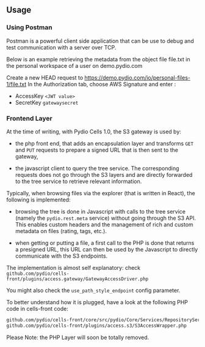 ## Usage

### Using Postman

Postman is a powerful client side application that can be use to debug and test communication with a server over TCP. 

Below is an example retrieving the metadata from the object file file.txt in the personal workspace of a user on demo.pydio.com

Create a new HEAD request to https://demo.pydio.com/io/personal-files-1/file.txt 
In the Authorization tab, choose AWS Signature and enter :

* AccessKey	`<JWT value>`
* SecretKey	`gatewaysecret`

### Frontend Layer

At the time of writing, with Pydio Cells 1.0, the S3 gateway is used by:

* the php front end, that adds an encapsulation layer and transforms `GET` and `PUT` requests to prepare a signed URL that is then sent to the gateway,

* the javascript client to query the tree service. The corresponding requests does not go through the S3 layers and are directly forwarded to the tree service to retrieve relevant information.

Typically, when browsing files via the explorer (that is written in React), the following is implemented:

* browsing the tree is done in Javascript with calls to the tree service (namely the `pydio.rest.meta` service) without going through the S3 API. This enables custom headers and the management of rich and custom metadata on files (rating, tags, etc.).

* when getting or putting a file, a first call to the PHP is done that returns a presigned URL, this URL can then be used by the Javascript to directly communicate with the S3 endpoints.

The implementation is almost self explanatory: check `github.com/pydio/cells-front/plugins/access.gateway/GatewayAccessDriver.php`

You might also check the `use_path_style_endpoint` config parameter.

To better understand how it is plugged, have a look at the following PHP code in cells-front code:

```sh
github.com/pydio/cells-front/core/src/pydio/Core/Services/RepositoryService.php
github.com/pydio/cells-front/plugins/access.s3/S3AccessWrapper.php
```
Please Note: the PHP Layer will soon be totally removed.

